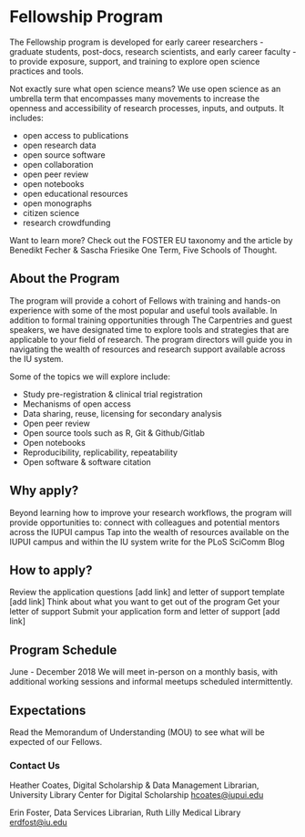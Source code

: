 # Fellowship Program
The Fellowship program is developed for early career researchers - graduate students, post-docs, research scientists, and early career faculty - to provide exposure, support, and training to explore open science practices and tools. 

Not exactly sure what open science means? We use open science as an umbrella term that encompasses many movements to increase the openness and accessibility of research processes, inputs, and outputs. It includes:
- open access to publications
- open research data
- open source software
- open collaboration
- open peer review
- open notebooks
- open educational resources
- open monographs
- citizen science
- research crowdfunding

Want to learn more? Check out the FOSTER EU taxonomy and the article by Benedikt Fecher & Sascha Friesike One Term, Five Schools of Thought.

## About the Program
The program will provide a cohort of Fellows with training and hands-on experience with some of the most popular and useful tools available. In addition to formal training opportunities through The Carpentries and guest speakers, we have designated time to explore tools and strategies that are applicable to your field of research. The program directors will guide you in navigating the wealth of resources and research support available across the IU system.

Some of the topics we will explore include:
- Study pre-registration & clinical trial registration
- Mechanisms of open access
- Data sharing, reuse, licensing for secondary analysis
- Open peer review
- Open source tools such as R, Git & Github/Gitlab
- Open notebooks
- Reproducibility, replicability, repeatability
- Open software & software citation

## Why apply?
Beyond learning how to improve your research workflows, the program will provide opportunities to: 
connect with colleagues and potential mentors across the IUPUI campus
Tap into the wealth of resources available on the IUPUI campus and within the IU system
write for the PLoS SciComm Blog

## How to apply?
Review the application questions [add link] and letter of support template [add link]
Think about what you want to get out of the program
Get your letter of support
Submit your application form and letter of support [add link]

## Program Schedule
June - December 2018
We will meet in-person on a monthly basis, with additional working sessions and informal meetups scheduled intermittently.

## Expectations
Read the Memorandum of Understanding (MOU) to see what will be expected of our Fellows.

### Contact Us
Heather Coates, Digital Scholarship & Data Management Librarian, University Library Center for Digital Scholarship
hcoates@iupui.edu

Erin Foster, Data Services Librarian, Ruth Lilly Medical Library
erdfost@iu.edu
